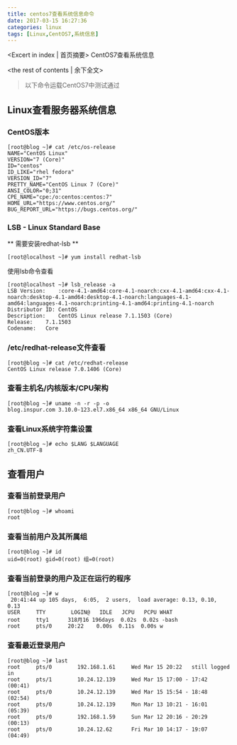 ```yaml
---
title: centos7查看系统信息命令
date: 2017-03-15 16:27:36
categories: linux
tags: [Linux,CentOS7,系统信息]
---
```

<Excert in index | 首页摘要>
CentOS7查看系统信息
<!-- more -->
<the rest of contents | 余下全文>

> 以下命令运载CentOS7中测试通过

## Linux查看服务器系统信息

### CentOS版本

```
[root@blog ~]# cat /etc/os-release 
NAME="CentOS Linux"
VERSION="7 (Core)"
ID="centos"
ID_LIKE="rhel fedora"
VERSION_ID="7"
PRETTY_NAME="CentOS Linux 7 (Core)"
ANSI_COLOR="0;31"
CPE_NAME="cpe:/o:centos:centos:7"
HOME_URL="https://www.centos.org/"
BUG_REPORT_URL="https://bugs.centos.org/"

```

### LSB - Linux Standard Base
** 需要安装redhat-lsb **
```
[root@localhost ~]# yum install redhat-lsb

```

使用lsb命令查看

```
[root@localhost ~]# lsb_release -a
LSB Version:	:core-4.1-amd64:core-4.1-noarch:cxx-4.1-amd64:cxx-4.1-noarch:desktop-4.1-amd64:desktop-4.1-noarch:languages-4.1-amd64:languages-4.1-noarch:printing-4.1-amd64:printing-4.1-noarch
Distributor ID:	CentOS
Description:	CentOS Linux release 7.1.1503 (Core) 
Release:	7.1.1503
Codename:	Core
```

### /etc/redhat-release文件查看

```
[root@blog ~]# cat /etc/redhat-release 
CentOS Linux release 7.0.1406 (Core)
```

### 查看主机名/内核版本/CPU架构

```
[root@blog ~]# uname -n -r -p -o
blog.inspur.com 3.10.0-123.el7.x86_64 x86_64 GNU/Linux

```

### 查看Linux系统字符集设置

```
[root@blog ~]# echo $LANG $LANGUAGE
zh_CN.UTF-8
```

## 查看用户

### 查看当前登录用户

```
[root@blog ~]# whoami
root
```

### 查看当前用户及其所属组

```
[root@blog ~]# id
uid=0(root) gid=0(root) 组=0(root)

```

### 查看当前登录的用户及正在运行的程序

```
[root@blog ~]# w
 20:41:44 up 105 days,  6:05,  2 users,  load average: 0.13, 0.10, 0.13
USER     TTY        LOGIN@   IDLE   JCPU   PCPU WHAT
root     tty1      318月16 196days  0.02s  0.02s -bash
root     pts/0     20:22    0.00s  0.11s  0.00s w

```

### 查看最近登录用户

```
[root@blog ~]# last
root     pts/0        192.168.1.61     Wed Mar 15 20:22   still logged in
root     pts/1        10.24.12.139     Wed Mar 15 17:00 - 17:42  (00:41)
root     pts/0        10.24.12.139     Wed Mar 15 15:54 - 18:48  (02:54)
root     pts/0        10.24.12.139     Mon Mar 13 10:21 - 16:01  (05:39)
root     pts/0        192.168.1.59     Sun Mar 12 20:16 - 20:29  (00:13)
root     pts/0        10.24.12.62      Fri Mar 10 14:17 - 19:07  (04:49)
```

